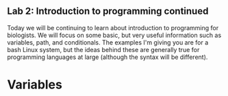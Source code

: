 ## Lab 2: Introduction to programming continued 

Today we will be continuing to learn about introduction to programming for biologists. We will focus on some basic, but very useful information such as variables, path, and conditionals. The examples I'm giving you are for a bash Linux system, but the ideas behind these are generally true for programming languages at large (although the syntax will be different).

# Variables 


